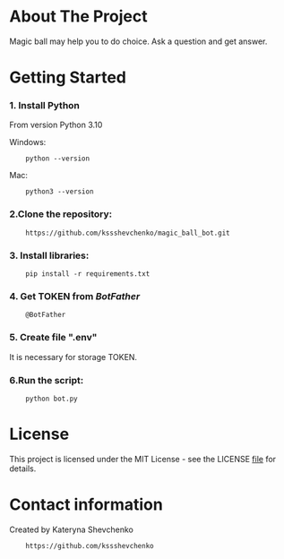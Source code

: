 # About The Project
Magic ball may help you to do choice. Ask a question and get answer.
# Getting Started
### 1. Install Python 
From version Python 3.10

Windows:

        python --version
Mac:

        python3 --version
### 2.Clone the repository:
        https://github.com/kssshevchenko/magic_ball_bot.git
### 3. Install libraries:
        pip install -r requirements.txt
### 4. Get TOKEN from _**BotFather**_
        @BotFather
### 5. Create file ".env"
It is necessary for storage TOKEN.
### 6.Run the script:

        python bot.py

# License 
This project is licensed under the MIT License - see the LICENSE [file](LICENSE) for details.

# Contact information
Created by Kateryna Shevchenko

        https://github.com/kssshevchenko
